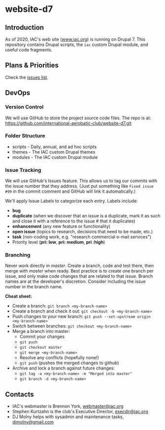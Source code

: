 # website-d7

## Introduction
As of 2020, IAC's web site (www.iac.org) is running on Drupal 7. This repository contains Drupal scripts, the `iac` custom Drupal module, and useful code fragments.

## Plans & Priorities
Check the [issues list](https://github.com/international-aerobatic-club/website-d7/issues).

## DevOps
### Version Control
We will use GitHub to store the project source code files. The repo is at:
https://github.com/international-aerobatic-club/website-d7.git

### Folder Structure
- scripts - Daily, annual, and ad hoc scripts
- themes - The IAC custom Drupal themes
- modules - The IAC custom Drupal module

### Issue Tracking
We will use GitHub's Issues feature. This allows us to tag our commits with the issue number that they address. (Just put something like `Fixed issue #99` in the commit comment and GitHub will link it automatically.)

We'll apply Issue Labels to categorize each entry. Labels include:
* **bug**
* **duplicate** (when we discover that an issue is a duplicate, mark it as such and close it with a reference to the issue # that it duplicates)
* **enhancement** (any new feature or functionality)
* **open issue** (topics to research, decisions that need to be made, etc.)
* **task** (non-coding work, e.g. "research commercial e-mail services")
* Priority level (**pri: low**, **pri: medium**, **pri :high**)

### Branching
Never work directly in _master_. Create a branch, code and test there, then merge with _master_ when ready. Best practice is to create one branch per issue, and only make code changes that are related to that issue. Branch names are at the developer's discretion. Consider including the issue number in the branch name.

**Cheat sheet:**
* Create a branch: `git branch <my-branch-name>`
* Create a branch and check it out: `git checkout -b <my-branch-name>`
* Push changes to your new branch: `git push --set-upstream origin <my-branch-name>`
* Switch between branches: `git checkout <my-branch-name>`
* Merge a branch into master:
    * Commit your changes
    * `git push`
    * `git checkout master`
    * `git merge <my-branch-name>`
    * Resolve any conflicts (hopefully none!)
    * `git push` (pushes the merged changes to github)
* Archive and lock a branch against future changes:
    * `git tag -a <my-branch-name> -m "Merged into master"`
    * `git branch -d <my-branch-name>`

## Contacts
- IAC's webmaster is Brennon York, webmaster@iac.org
- Stephen Kurtzahn is the club's Executive Director, execdir@iac.org
- DJ Molny helps with sysadmin and maintenance tasks, djmolny@gmail.com
